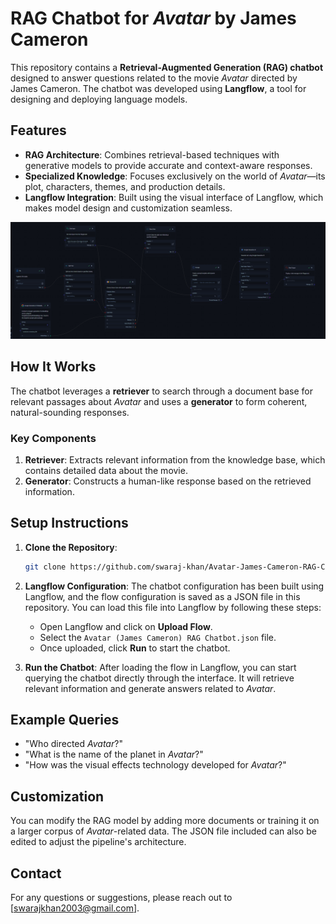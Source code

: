 # RAG Chatbot for *Avatar* by James Cameron

This repository contains a **Retrieval-Augmented Generation (RAG) chatbot** designed to answer questions related to the movie *Avatar* directed by James Cameron. The chatbot was developed using **Langflow**, a tool for designing and deploying language models.

## Features

- **RAG Architecture**: Combines retrieval-based techniques with generative models to provide accurate and context-aware responses.
- **Specialized Knowledge**: Focuses exclusively on the world of *Avatar*—its plot, characters, themes, and production details.
- **Langflow Integration**: Built using the visual interface of Langflow, which makes model design and customization seamless.


![Avatar RAG Chatbot](avatar.png)


## How It Works

The chatbot leverages a **retriever** to search through a document base for relevant passages about *Avatar* and uses a **generator** to form coherent, natural-sounding responses.

### Key Components

1. **Retriever**: Extracts relevant information from the knowledge base, which contains detailed data about the movie.
2. **Generator**: Constructs a human-like response based on the retrieved information.

## Setup Instructions

1. **Clone the Repository**:
    ```bash
    git clone https://github.com/swaraj-khan/Avatar-James-Cameron-RAG-Chatbot.git
    ```


2. **Langflow Configuration**:
    The chatbot configuration has been built using Langflow, and the flow configuration is saved as a JSON file in this repository. You can load this file into Langflow by following these steps:
    
    - Open Langflow and click on **Upload Flow**.
    - Select the `Avatar (James Cameron) RAG Chatbot.json` file.
    - Once uploaded, click **Run** to start the chatbot.

3. **Run the Chatbot**:
    After loading the flow in Langflow, you can start querying the chatbot directly through the interface. It will retrieve relevant information and generate answers related to *Avatar*.

## Example Queries

- "Who directed *Avatar*?"
- "What is the name of the planet in *Avatar*?"
- "How was the visual effects technology developed for *Avatar*?"

## Customization

You can modify the RAG model by adding more documents or training it on a larger corpus of *Avatar*-related data. The JSON file included can also be edited to adjust the pipeline's architecture.

## Contact

For any questions or suggestions, please reach out to [swarajkhan2003@gmail.com].
